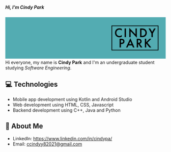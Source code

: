 <h5>Hi, I’m Cindy Park</h5>

![header](https://github.com/cpark50/cpark50/blob/main/My%20project%20(1).jpg)
Hi everyone, my name is **Cindy Park** and I'm an undergraduate student studying *Software Engineering*. 

:computer: Technologies 
---
- Mobile app development using Kotlin and Android Studio 
- Web development using HTML, CSS, Javascript
- Backend development using C++, Java and Python


💁 About Me
---
- LinkedIn: https://www.linkedin.com/in/cindypa/
- Email: ccindyy82021@gmail.com
